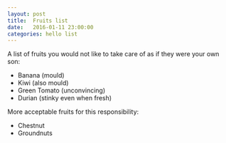 ```yaml
---
layout: post
title:  Fruits list
date:   2016-01-11 23:00:00
categories: hello list
---
```


A list of fruits you would not like to take care of as if they were your own son:

 * Banana (mould)
 * Kiwi (also mould)
 * Green Tomato (unconvincing)
 * Durian (stinky even when fresh)

More acceptable fruits for this responsibility:

 * Chestnut
 * Groundnuts
